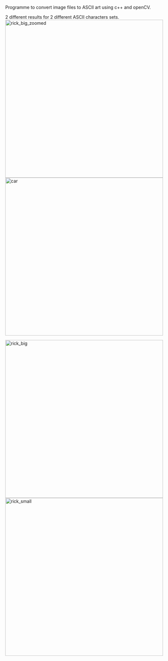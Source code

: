 Programme to convert image files to ASCII art using c++ and openCV.



2 different results for 2 different ASCII characters sets.
<img width="500" alt="rick_big_zoomed" src="https://github.com/Peczyn/IMG_to_ASCII/assets/142744067/5d5ab267-bb1d-42e3-bb7b-cbb52a6f1490"><img width="500" alt="car" src="https://github.com/Peczyn/IMG_to_ASCII/assets/142744067/5fbc57d8-25c1-4c58-91fd-9e62c93b5815"> 


<img width="500" alt="rick_big" src="https://github.com/Peczyn/IMG_to_ASCII/assets/142744067/47075d88-fe92-4e99-bdbf-c4b59ea86f6b"> <img width="500" alt="rick_small" src="https://github.com/Peczyn/IMG_to_ASCII/assets/142744067/bcf09a46-9f53-4ec1-9fbf-0293f5a8af7b">

